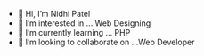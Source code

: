 - 👋 Hi, I’m Nidhi Patel
- 👀 I’m interested in ... Web Designing
- 🌱 I’m currently learning ... PHP
- 💞️ I’m looking to collaborate on ...Web Developer


<!---
nidhi57np/nidhi57np is a ✨ special ✨ repository because its `README.md` (this file) appears on your GitHub profile.
You can click the Preview link to take a look at your changes.
--->
